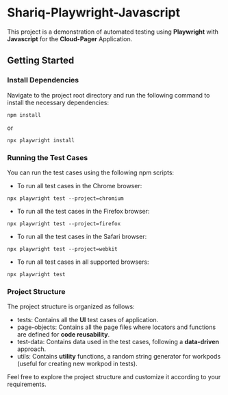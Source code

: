 # Shariq-Playwright-Javascript

This project is a demonstration of automated testing using **Playwright** with **Javascript** for the **Cloud-Pager** Application.

## Getting Started

### Install Dependencies
Navigate to the project root directory and run the following command to install the necessary dependencies:

```npm install```

or

```npx playwright install```


### Running the Test Cases
You can run the test cases using the following npm scripts:

* To run all test cases in the Chrome browser:

```npx playwright test --project=chromium```

* To run all the test cases in the Firefox browser:

```npx playwright test --project=firefox```

* To run all the test cases in the Safari browser:

```npx playwright test --project=webkit```

* To run all test cases in all supported browsers:

```npx playwright test```


### Project Structure
The project structure is organized as follows:

* tests: Contains all the **UI** test cases of application.
* page-objects: Contains all the page files where locators and functions are defined for **code reusability**.
* test-data: Contains data used in the test cases, following a **data-driven** approach.
* utils: Contains **utility** functions, a random string generator for workpods (useful for creating new workpod in tests).

Feel free to explore the project structure and customize it according to your requirements.
